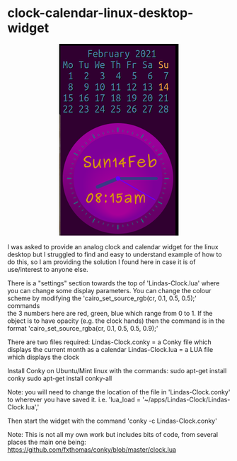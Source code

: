 # clock-calendar-linux-desktop-widget

<p align="center"><img src="/clock.png"/></p>

I was asked to provide an analog clock and calendar widget for the linux desktop but I struggled to find and easy to understand
example of how to do this, so I am providing the solution I found here in case it is of use/interest to anyone else.

There is a "settings" section towards the top of 'Lindas-Clock.lua' where you can change some display parameters.
You can change the colour scheme by modifying the 'cairo_set_source_rgb(cr, 0.1, 0.5, 0.5);' commands   
      the 3 numbers here are red, green, blue which range from 0 to 1. 
      If the object is to have opacity (e.g. the clock hands) then the command is in the format 'cairo_set_source_rgba(cr, 0.1, 0.5, 0.5, 0.9);'

There are two files required:
      Lindas-Clock.conky = a Conky file which displays the current month as a calendar 
      Lindas-Clock.lua = a LUA file which displays the clock

Install Conky on Ubuntu/Mint linux with the commands:
      sudo apt-get install conky
      sudo apt-get install conky-all

Note: you will need to change the location of the file in 'Lindas-Clock.conky' to wherever you have saved it.
      i.e. 'lua_load = '~/apps/Lindas-Clock/Lindas-Clock.lua','

Then start the widget with the command 'conky -c Lindas-Clock.conky'

Note: This is not all my own work but includes bits of code, from several places 
      the main one being: https://github.com/fxthomas/conky/blob/master/clock.lua
      
